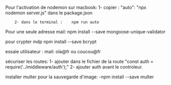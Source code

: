 Pour l'activation de nodemon sur macbook:
        1- copier :         "auto": "npx nodemon server.js"
            dans le package.json

        2- dans le terminal :    npm run auto 

Pour une seule adresse mail:
    npm install --save mongoose-unique-validator

pour crypter mdp
    npm install --save bcrypt

essaie utilisateur :
    mail: ola@fr  ou coucou@fr

sécuriser les routes:
        1- ajouter dans le fichier de la route "const auth = require('../middleware/auth');"
        2- ajouter auth avant le controleur.

installer multer pour la sauvegarde d'image: 
    -npm install --save multer


